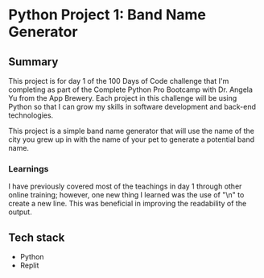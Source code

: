 <h1> Python Project 1: Band Name Generator </h1>
<h2>Summary</h2>
<p>This project is for day 1 of the 100 Days of Code challenge that I'm completing as part of the Complete Python Pro Bootcamp with Dr. Angela Yu from the App Brewery. Each project in this challenge will be using Python so that I can grow my skills in software development and back-end technologies.</p>
<p>This project is a simple band name generator that will use the name of the city you grew up in with the name of your pet to generate a potential band name.</p>
<h3>Learnings</h3>
<p>I have previously covered most of the teachings in day 1 through other online training; however, one new thing I learned was the use of "\n" to create a new line. This was beneficial in improving the readability of the output.</p>
<h2>Tech stack</h2>
<ul>
  <li>Python</li>
  <li>Replit</li>
</ul>
